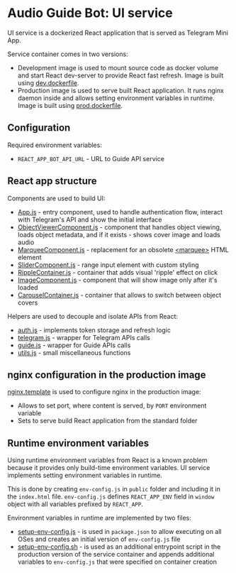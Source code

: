 # Audio Guide Bot: UI service
UI service is a dockerized React application that is served as Telegram Mini App.

Service container comes in two versions:
- Development image is used to mount source code as docker volume and start React dev-server to provide React fast refresh. Image is built using [dev.dockerfile](./dev.dockerfile).
- Production image is used to serve built React application. It runs nginx daemon inside and allows setting environment variables in runtime. Image is built using [prod.dockerfile](./prod.dockerfile).

## Configuration
Required environment variables:
- `REACT_APP_BOT_API_URL` - URL to Guide API service

## React app structure
Components are used to build UI:
- [App.js](./src/App.js) - entry component, used to handle authentication flow, interact with Telegram's API and show the initial interface
- [ObjectViewerComponent.js](./src/components/ObjectViewerComponent.js) - component that handles object viewing, loads object metadata, and if it exists - shows cover image and loads audio
- [MarqueeComponent.js](./src/components/MarqueeComponent.js) - replacement for an obsolete [\<marquee>](https://developer.mozilla.org/en-US/docs/Web/HTML/Element/marquee) HTML element
- [SliderComponent.js](./src/components/SliderComponent.js) - range input element with custom styling
- [RippleContainer.js](./src/components/RippleContainer.js) - container that adds visual 'ripple' effect on click
- [ImageComponent.js](./src/components/ImageComponent.js) - component that will show image only after it's loaded
- [CarouselContainer.js](./src/components/CarouselContainer.js) - container that allows to switch between object covers

Helpers are used to decouple and isolate APIs from React:
- [auth.js](./src/api/auth.js) - implements token storage and refresh logic
- [telegram.js](./src/api/telegram.js) - wrapper for Telegram APIs calls
- [guide.js](./src/api/guide.js) - wrapper for Guide APIs calls
- [utils.js](./src/api/utils.js) - small miscellaneous functions

## nginx configuration in the production image
[nginx.template](./nginx.template) is used to configure nginx in the production image:
- Allows to set port, where content is served, by `PORT` environment variable
- Sets to serve build React application from the standard folder

## Runtime environment variables
Using runtime environment variables from React is a known problem because it provides only build-time environment variables. UI service implements setting environment variables in runtime.

This is done by creating `env-config.js` in `public` folder and including it in the `index.html` file. `env-config.js` defines `REACT_APP_ENV` field in `window` object with all variables prefixed by `REACT_APP`. 

Environment variables in runtime are implemented by two files:
- [setup-env-config.js](./setup-env-config.js) - is used in `package.json` to allow executing on all OSes and creates an initial version of `env-config.js` file
- [setup-env-config.sh](./setup-env-config.sh) - is used as an additional entrypoint script in the production version of the service container and appends additional variables to `env-config.js` that were specified on container creation